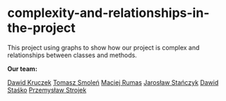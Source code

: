 # complexity-and-relationships-in-the-project
This project using graphs to show how our project is complex and relationships between classes and methods.

**Our team:**

[Dawid Kruczek](https://github.com/dawidkruczek)
[Tomasz Smoleń](https://github.com/smolentomasz)
[Maciej Rumas](https://github.com/MaciejRumas)
[Jarosław Stańczyk](https://github.com/KuroiAkuma98)
[Dawid Staśko](https://github.com/DawidStasko)
[Przemysław Strojek](https://github.com/Przemyslaw98)
